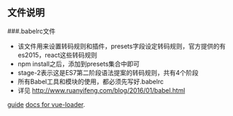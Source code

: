 ## 文件说明

###.babelrc文件
- 该文件用来设置转码规则和插件，presets字段设定转码规则，官方提供的有es2015，react这些转码规则
- npm install之后，添加到presets集合中即可
- stage-2表示这是ES7第二阶段语法提案的转码规则，共有4个阶段
- 所有Babel工具和模块的使用，都必须先写好.babelrc
- 详见 http://www.ruanyifeng.com/blog/2016/01/babel.html

[guide](http://vuejs-templates.github.io/webpack/)
[docs for vue-loader](http://vuejs.github.io/vue-loader).